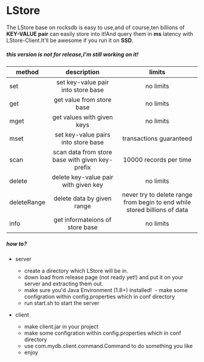 # LStore
The LStore base on rocksdb is easy to use,and of course,ten billions of **KEY-VALUE pair** can easily store into it!And query them in **ms** latency with LStore-Client.It'll be awesome if you run it on **SSD**.

##### this version is not for release,I'm still working on it!

| method  | description | limits  |
|---------|:-----------:|:-------:|
| set | set key-value pair into store base  | no limits |
| get | get value from store base | no limits |
| mget  | get values with given keys  | no limits |
| mset  | set key-value pairs into store base | transactions guaranteed |
| scan  | scan data from store base with given key-prefix | 10000 records per time  |
| delete  | delete key-value pair with given key  | no limits |
| deleteRange | delete data by given range  | never try to delete range from begin to end while stored billions of data  |
| info  | get informateions of store base | no limits |

##### how to?
- server
  - create a directory which LStore  will be in.
  - down load from release page (not ready yet!) and put it on your server and extracting them out.
  - make sure you'd Java Environment (1.8+) installed!
  - make some configration within config.properties which in conf directory
  - run start.sh to start the server
  
- client
  - make client.jar in your project
  - make some configration within config.properties which in conf directory
  - use com.mydb.client.command.Command to do something you like
  - enjoy
